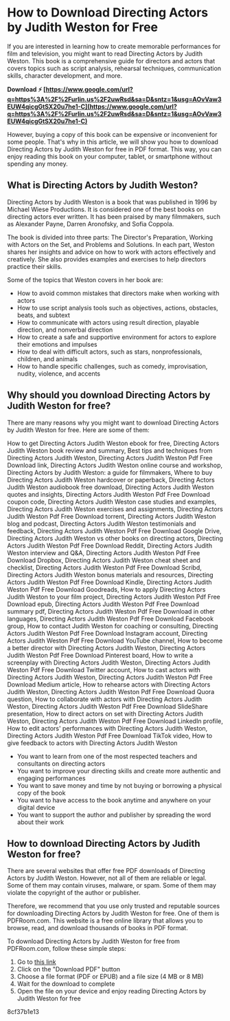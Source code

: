 # How to Download Directing Actors by Judith Weston for Free
 
If you are interested in learning how to create memorable performances for film and television, you might want to read Directing Actors by Judith Weston. This book is a comprehensive guide for directors and actors that covers topics such as script analysis, rehearsal techniques, communication skills, character development, and more.
 
**Download ⚡ [https://www.google.com/url?q=https%3A%2F%2Furlin.us%2F2uwRsd&sa=D&sntz=1&usg=AOvVaw3EUW4qicgGtSX20u7he1-C](https://www.google.com/url?q=https%3A%2F%2Furlin.us%2F2uwRsd&sa=D&sntz=1&usg=AOvVaw3EUW4qicgGtSX20u7he1-C)**


 
However, buying a copy of this book can be expensive or inconvenient for some people. That's why in this article, we will show you how to download Directing Actors by Judith Weston for free in PDF format. This way, you can enjoy reading this book on your computer, tablet, or smartphone without spending any money.
 
## What is Directing Actors by Judith Weston?
 
Directing Actors by Judith Weston is a book that was published in 1996 by Michael Wiese Productions. It is considered one of the best books on directing actors ever written. It has been praised by many filmmakers, such as Alexander Payne, Darren Aronofsky, and Sofia Coppola.
 
The book is divided into three parts: The Director's Preparation, Working with Actors on the Set, and Problems and Solutions. In each part, Weston shares her insights and advice on how to work with actors effectively and creatively. She also provides examples and exercises to help directors practice their skills.
 
Some of the topics that Weston covers in her book are:
 
- How to avoid common mistakes that directors make when working with actors
- How to use script analysis tools such as objectives, actions, obstacles, beats, and subtext
- How to communicate with actors using result direction, playable direction, and nonverbal direction
- How to create a safe and supportive environment for actors to explore their emotions and impulses
- How to deal with difficult actors, such as stars, nonprofessionals, children, and animals
- How to handle specific challenges, such as comedy, improvisation, nudity, violence, and accents

## Why should you download Directing Actors by Judith Weston for free?
 
There are many reasons why you might want to download Directing Actors by Judith Weston for free. Here are some of them:
 
How to get Directing Actors Judith Weston ebook for free,  Directing Actors Judith Weston book review and summary,  Best tips and techniques from Directing Actors Judith Weston,  Directing Actors Judith Weston Pdf Free Download link,  Directing Actors Judith Weston online course and workshop,  Directing Actors by Judith Weston: a guide for filmmakers,  Where to buy Directing Actors Judith Weston hardcover or paperback,  Directing Actors Judith Weston audiobook free download,  Directing Actors Judith Weston quotes and insights,  Directing Actors Judith Weston Pdf Free Download coupon code,  Directing Actors Judith Weston case studies and examples,  Directing Actors Judith Weston exercises and assignments,  Directing Actors Judith Weston Pdf Free Download torrent,  Directing Actors Judith Weston blog and podcast,  Directing Actors Judith Weston testimonials and feedback,  Directing Actors Judith Weston Pdf Free Download Google Drive,  Directing Actors Judith Weston vs other books on directing actors,  Directing Actors Judith Weston Pdf Free Download Reddit,  Directing Actors Judith Weston interview and Q&A,  Directing Actors Judith Weston Pdf Free Download Dropbox,  Directing Actors Judith Weston cheat sheet and checklist,  Directing Actors Judith Weston Pdf Free Download Scribd,  Directing Actors Judith Weston bonus materials and resources,  Directing Actors Judith Weston Pdf Free Download Kindle,  Directing Actors Judith Weston Pdf Free Download Goodreads,  How to apply Directing Actors Judith Weston to your film project,  Directing Actors Judith Weston Pdf Free Download epub,  Directing Actors Judith Weston Pdf Free Download summary pdf,  Directing Actors Judith Weston Pdf Free Download in other languages,  Directing Actors Judith Weston Pdf Free Download Facebook group,  How to contact Judith Weston for coaching or consulting,  Directing Actors Judith Weston Pdf Free Download Instagram account,  Directing Actors Judith Weston Pdf Free Download YouTube channel,  How to become a better director with Directing Actors Judith Weston,  Directing Actors Judith Weston Pdf Free Download Pinterest board,  How to write a screenplay with Directing Actors Judith Weston,  Directing Actors Judith Weston Pdf Free Download Twitter account,  How to cast actors with Directing Actors Judith Weston,  Directing Actors Judith Weston Pdf Free Download Medium article,  How to rehearse actors with Directing Actors Judith Weston,  Directing Actors Judith Weston Pdf Free Download Quora question,  How to collaborate with actors with Directing Actors Judith Weston,  Directing Actors Judith Weston Pdf Free Download SlideShare presentation,  How to direct actors on set with Directing Actors Judith Weston,  Directing Actors Judith Weston Pdf Free Download LinkedIn profile,  How to edit actors' performances with Directing Actors Judith Weston,  Directing Actors Judith Weston Pdf Free Download TikTok video,  How to give feedback to actors with Directing Actors Judith Weston

- You want to learn from one of the most respected teachers and consultants on directing actors
- You want to improve your directing skills and create more authentic and engaging performances
- You want to save money and time by not buying or borrowing a physical copy of the book
- You want to have access to the book anytime and anywhere on your digital device
- You want to support the author and publisher by spreading the word about their work

## How to download Directing Actors by Judith Weston for free?
 
There are several websites that offer free PDF downloads of Directing Actors by Judith Weston. However, not all of them are reliable or legal. Some of them may contain viruses, malware, or spam. Some of them may violate the copyright of the author or publisher.
 
Therefore, we recommend that you use only trusted and reputable sources for downloading Directing Actors by Judith Weston for free. One of them is PDFRoom.com. This website is a free online library that allows you to browse, read, and download thousands of books in PDF format.
 
To download Directing Actors by Judith Weston for free from PDFRoom.com, follow these simple steps:

1. Go to [this link](https://pdfroom.com/books/directing-actors-creating-memorable-performances-for-film-television/315v8WpegYy)
2. Click on the "Download PDF" button
3. Choose a file format (PDF or EPUB) and a file size (4 MB or 8 MB)
4. Wait for the download to complete
5. Open the file on your device and enjoy reading Directing Actors by Judith Weston for free

 8cf37b1e13
 
